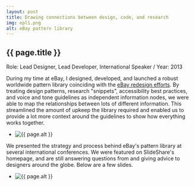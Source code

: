 ```yaml
---
layout: post
title: Drawing connections between design, code, and research
img: epl1.png
alt: eBay pattern library
---
```

<section>
  <h1>{{ page.title }}</h1>
  <p class="meta">Role: Lead Designer, Lead Developer, International Speaker <span class="lt">/</span> Year: 2013</p>
  <p>During my time at eBay, I designed, developed, and launched a robust worldwide pattern library coinciding with the <a href="{{ site.url }}/ebay.html">eBay redesign efforts</a>. By treating design patterns, research "snippets", accessibility best practices, and voice and tone guidelines as independent information nodes, we were able to map the relationships between lots of different information. This streamlined the amount of upkeep the library required and enabled us to provide a lot more context around the guidelines to show how everything works together.</p>
</section>

<ul class="grid grid-full fade" id="grid">
  <li><img src="{{ site.url }}/img/work/epl1.png" alt="{{ page.alt }}" /></li>
</ul>  

<section>
  <p>We presented the strategy and process behind eBay's pattern library at several international conferences. We were featured on SlideShare's homepage, and are still answering questions from and giving advice to designers around the globe. Below are a few slides.</p>
</section>

<ul class="grid grid-full fade" id="grid">
  <li><img src="{{ site.url }}/img/work/epl2.png" alt="{{ page.alt }}" /></li>
</ul>